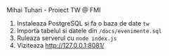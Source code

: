 Mihai Tuhari - Proiect TW @ FMI

1. Instaleaza PostgreSQL si fa o baza de date `tw`
2. Importa tabelul si datele din `/docs/evenimente.sql`
3. Ruleaza serverul cu `node index.js`
4. Viziteaza http://127.0.0.1:8081/
